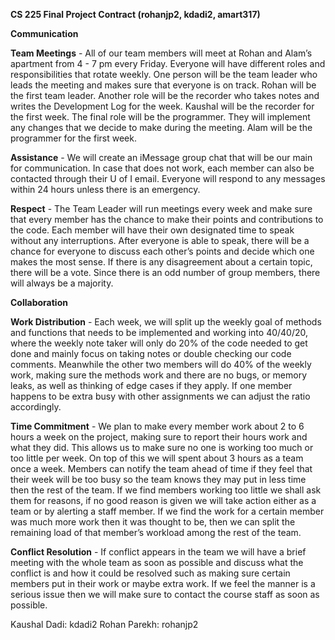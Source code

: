 **CS 225 Final Project Contract (rohanjp2, kdadi2, amart317)**

**Communication**

**Team Meetings** - All of our team members will meet at Rohan and Alam’s apartment from 4 - 7 pm every Friday. Everyone will have different roles and responsibilities that rotate weekly. One person will be the team leader who leads the meeting and makes sure that everyone is on track. Rohan will be the first team leader. Another role will be the recorder who takes notes and writes the Development Log for the week. Kaushal will be the recorder for the first week. The final role will be the programmer. They will implement any changes that we decide to make during the meeting. Alam will be the programmer for the first week.

**Assistance** - We will create an iMessage group chat that will be our main for communication. In case that does not work, each member can also be contacted through their U of I email. Everyone will respond to any messages within 24 hours unless there is an emergency. 

**Respect** - The Team Leader will run meetings every week and make sure that every member has the chance to make their points and contributions to the code. Each member will have their own designated time to speak without any interruptions. After everyone is able to speak, there will be a chance for everyone to discuss each other’s points and decide which one makes the most sense. If there is any disagreement about a certain topic, there will be a vote. Since there is an odd number of group members, there will always be a majority.

**Collaboration**

**Work Distribution** - Each week, we will split up the weekly goal of methods and functions that needs to be implemented and working into 40/40/20, where the weekly note taker will only do 20% of the code needed to get done and mainly focus on taking notes or double checking our code comments. Meanwhile the other two members will do 40% of the weekly work, making sure the methods work and there are no bugs, or memory leaks, as well as thinking of edge cases if they apply. If one member happens to be extra busy with other assignments we can adjust the ratio accordingly.

**Time Commitment** - We plan to make every member work about 2 to 6 hours a week on the  project, making sure to report their hours work and what they did. This allows us to make sure no one is working too much or too little per week. On top of this we will spent about 3 hours as a team once a week. Members can notify the team ahead of time if they feel that their week will be too busy so the team knows they may put in less time then the rest of the team. If we find members working too little we shall ask them for reasons, if no good reason is given we will take action either as a team or by alerting a staff member. If we find the work for a certain member was much more work then it was thought to be, then we can split the remaining load of that member’s workload among the rest of the team.

**Conflict Resolution** - If conflict appears in the team we will have a brief meeting with the whole team as soon as possible and discuss what the conflict is and how it could be resolved such as making sure certain members put in their work or maybe extra work. If we feel the manner is a serious issue then we will make sure to contact the course staff as soon as possible.

Kaushal Dadi: kdadi2
Rohan Parekh: rohanjp2